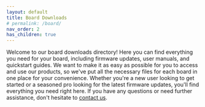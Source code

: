 ```yaml
---
layout: default
title: Board Downloads
# permalink: /board/
nav_order: 2
has_children: true
---
```

Welcome to our board downloads directory! Here you can find everything you need for your board, including firmware updates, user manuals, and quickstart guides. We want to make it as easy as possible for you to access and use our products, so we've put all the necessary files for each board in one place for your convenience. Whether you're a new user looking to get started or a seasoned pro looking for the latest firmware updates, you'll find everything you need right here. If you have any questions or need further assistance, don't hesitate to [contact us](/contact/).
